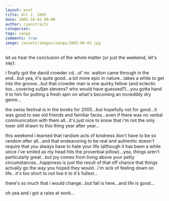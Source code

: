 ```yaml
---
layout: post
title: Oct 2, 2005
date: 2005-10-02 00:00
author: ryanstraits
categories:
tags: xanga
comments: true
image: /assets/images/xanga/2005-06-03.jpg
---
```

let us hear the conclusion of the whole matter (or just the weekend, let's say):

<!-- break -->

i finally got the david crowder cd...ol' mr. walton came through in the end...but yea, it's quite good...a bit more epic in nature...takes a while to get into the groove...but that crowder man is one quirky fellow (and eclectic too...covering sufjan stevens? who would have guessed?)...you gotta hand it to him for putting a fresh spin on what's becoming an incredibly dry genre...

the swiss festival is in the books for 2005...but hopefully not for good...it was good to see old friends and familiar faces...even if there was no verbal communication with them all...it's just nice to know that i'm not the only loser still drawn to this thing year after year...

this weekend i learned that random acts of kindness don't have to be so random after all...and that endeavoring to be real and authentic doesn't require that you always have to hate your life (although it has been a while since i've smiled as my head hits the proverbial pillow)...yea, things aren't particularly great...but joy comes from living above your petty circumstances...happiness is just the result of that off chance that things actually go the way you hoped they would...i'm sick of feeling down on life...it's too short to not live it to it's fullest...

there's so much that i would change...but fall is here...and life is good...

oh yea and i got a raise at work...
